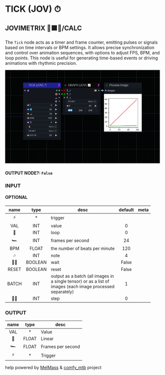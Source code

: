 # TICK (JOV) ⏱

## JOVIMETRIX 🔺🟩🔵/CALC

The `Tick` node acts as a timer and frame counter, emitting pulses or signals based on time intervals or BPM settings. It allows precise synchronization and control over animation sequences, with options to adjust FPS, BPM, and loop points. This node is useful for generating time-based events or driving animations with rhythmic precision.

![TICK](https://raw.githubusercontent.com/Amorano/Jovimetrix-examples/master/node/TICK/TICK.png)

#### OUTPUT NODE?: `False`

### INPUT

#### OPTIONAL

name | type | desc | default | meta
:---:|:---:|---|:---:|---
⚡ | * | trigger |  | 
VAL | INT | value | 0 | 
🔄 | INT | loop | 0 | 
🏎️ | INT | frames per second | 24 | 
BPM | FLOAT | the number of beats per minute | 120 | 
🎶 | INT | note | 4 | 
✋🏽 | BOOLEAN | wait | False | 
RESET | BOOLEAN | reset | False | 
BATCH | INT | output as a batch (all images in<br>a single tensor) or as a list of<br>images (each image processed<br>separately) | 1 | 
🦶🏽 | INT | step | 0 | 

### OUTPUT

name | type | desc
:---:|:---:|---
VAL | * | Value 
🛟 | FLOAT | Linear 
🏎️ | FLOAT | Frames per second 
⚡ | * | Trigger 

help powered by [MelMass](https://github.com/melMass) & [comfy_mtb](https://github.com/melMass/comfy_mtb) project